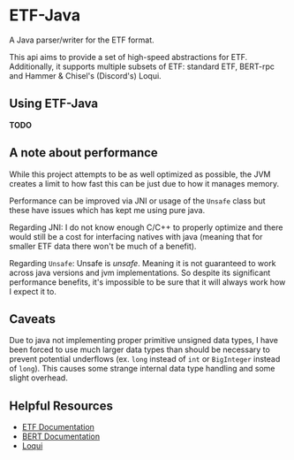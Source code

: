 # ETF-Java
A Java parser/writer for the ETF format.

This api aims to provide a set of high-speed abstractions for ETF. 
Additionally, it supports multiple subsets of ETF: standard ETF, BERT-rpc
and Hammer & Chisel's (Discord's) Loqui.

## Using ETF-Java
**TODO**

## A note about performance
While this project attempts to be as well optimized as possible, the JVM
creates a limit to how fast this can be just due to how it manages memory. 

Performance can be improved via JNI or usage of the `Unsafe` class
but these have issues which has kept me using pure java. 

Regarding JNI: I do not know enough C/C++ to properly optimize and there
would still be a cost for interfacing natives with java (meaning that for 
smaller ETF data there won't be much of a benefit).

Regarding `Unsafe`: Unsafe is *unsafe*. Meaning it is not guaranteed to 
work across java versions and jvm implementations. So despite its 
significant performance benefits, it's impossible to be sure that it will
always work how I expect it to.

## Caveats
Due to java not implementing proper primitive unsigned data types, I have
been forced to use much larger data types than should be necessary to 
prevent potential underflows (ex. `long` instead of `int` or `BigInteger` 
instead of `long`). This causes some strange internal data type handling
and some slight overhead.

## Helpful Resources
* [ETF Documentation](http://erlang.org/doc/apps/erts/erl_ext_dist.html)
* [BERT Documentation](http://bert-rpc.org/)
* [Loqui](https://github.com/hammerandchisel/loqui)